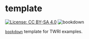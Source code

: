 # template

[![License: CC BY-SA 4.0](https://img.shields.io/badge/License-CC%20BY--SA%204.0-lightgrey.svg)](https://creativecommons.org/licenses/by-sa/4.0/)
![bookdown](https://github.com/mps9506/twri-bookdown-template/workflows/render-bookdown/badge.svg)


[`bookdown`](https://github.com/rstudio/bookdown) template for TWRI examples.
